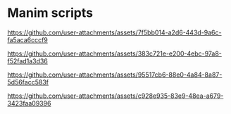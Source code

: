 # Manim scripts

https://github.com/user-attachments/assets/7f5bb014-a2d6-443d-9a6c-fa5aca6cccf9

https://github.com/user-attachments/assets/383c721e-e200-4ebc-97a8-f52fad1a3d36

https://github.com/user-attachments/assets/95517cb6-88e0-4a84-8a87-5d56facc583f

https://github.com/user-attachments/assets/c928e935-83e9-48ea-a679-3423faa09396
